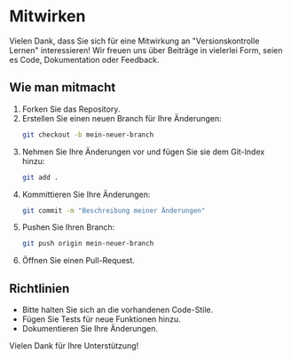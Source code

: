 # Mitwirken

Vielen Dank, dass Sie sich für eine Mitwirkung an "Versionskontrolle Lernen" interessieren! Wir freuen uns über Beiträge in vielerlei Form, seien es Code, Dokumentation oder Feedback.

## Wie man mitmacht
1. Forken Sie das Repository.
2. Erstellen Sie einen neuen Branch für Ihre Änderungen:
   ```bash
   git checkout -b mein-neuer-branch
   ```
3. Nehmen Sie Ihre Änderungen vor und fügen Sie sie dem Git-Index hinzu:
   ```bash
   git add .
   ```
4. Kommittieren Sie Ihre Änderungen:
   ```bash
   git commit -m "Beschreibung meiner Änderungen"
   ```
5. Pushen Sie Ihren Branch:
   ```bash
   git push origin mein-neuer-branch
   ```
6. Öffnen Sie einen Pull-Request.

## Richtlinien
- Bitte halten Sie sich an die vorhandenen Code-Stile.
- Fügen Sie Tests für neue Funktionen hinzu.
- Dokumentieren Sie Ihre Änderungen.

Vielen Dank für Ihre Unterstützung!